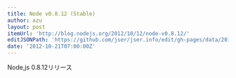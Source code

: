 ```yaml
---
title: Node v0.8.12 (Stable)
author: azu
layout: post
itemUrl: 'http://blog.nodejs.org/2012/10/12/node-v0.8.12/'
editJSONPath: 'https://github.com/jser/jser.info/edit/gh-pages/data/2012/10/index.json'
date: '2012-10-21T07:00:00Z'
---
```

Node,js 0.8.12リリース
